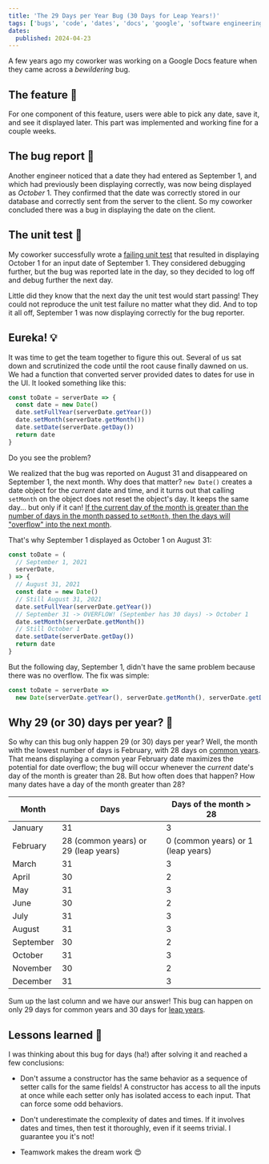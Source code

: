 ```yaml
---
title: 'The 29 Days per Year Bug (30 Days for Leap Years!)'
tags: ['bugs', 'code', 'dates', 'docs', 'google', 'software engineering']
dates:
  published: 2024-04-23
---
```


A few years ago my coworker was working on a Google Docs feature when they came
across a _bewildering_ bug.

## The feature 📅

For one component of this feature, users were able to pick any date, save it,
and see it displayed later. This part was implemented and working fine for a
couple weeks.

## The bug report 🐛

Another engineer noticed that a date they had entered as September 1, and which
had previously been displaying correctly, was now being displayed as
_October_ 1. They confirmed that the date was correctly stored in our database
and correctly sent from the server to the client. So my coworker concluded there
was a bug in displaying the date on the client.

## The unit test 🧪

My coworker successfully wrote a
[failing unit test](https://en.wikipedia.org/wiki/Test-driven_development) that
resulted in displaying October 1 for an input date of September 1. They
considered debugging further, but the bug was reported late in the day, so they
decided to log off and debug further the next day.

Little did they know that the next day the unit test would start passing! They
could not reproduce the unit test failure no matter what they did. And to top it
all off, September 1 was now displaying correctly for the bug reporter.

## Eureka! 💡

It was time to get the team together to figure this out. Several of us sat down
and scrutinized the code until the root cause finally dawned on us. We had a
function that converted server provided dates to dates for use in the UI. It
looked something like this:

```js
const toDate = serverDate => {
  const date = new Date()
  date.setFullYear(serverDate.getYear())
  date.setMonth(serverDate.getMonth())
  date.setDate(serverDate.getDay())
  return date
}
```

Do you see the problem?

We realized that the bug was reported on August 31 and disappeared on September
1, the next month. Why does that matter? `new Date()` creates a date object for
the _current_ date and time, and it turns out that calling `setMonth` on the
object does not reset the object's day. It keeps the same day... but only if it
can!
[If the current day of the month is greater than the number of days in the month passed to `setMonth`, then the days will "overflow" into the next month](https://developer.mozilla.org/en-US/docs/Web/JavaScript/Reference/Global_Objects/Date/setMonth#description).

That's why September 1 displayed as October 1 on August 31:

```js
const toDate = (
  // September 1, 2021
  serverDate,
) => {
  // August 31, 2021
  const date = new Date()
  // Still August 31, 2021
  date.setFullYear(serverDate.getYear())
  // September 31 -> OVERFLOW! (September has 30 days) -> October 1
  date.setMonth(serverDate.getMonth())
  // Still October 1
  date.setDate(serverDate.getDay())
  return date
}
```

But the following day, September 1, didn't have the same problem because there
was no overflow. The fix was simple:

```js
const toDate = serverDate =>
  new Date(serverDate.getYear(), serverDate.getMonth(), serverDate.getDay())
```

## Why 29 (or 30) days per year? 🤔

So why can this bug only happen 29 (or 30) days per year? Well, the month with
the lowest number of days is February, with 28 days on
[common years](https://en.wikipedia.org/wiki/Common_year). That means displaying
a common year February date maximizes the potential for date overflow; the bug
will occur whenever the _current_ date's day of the month is greater than 28.
But how often does that happen? How many dates have a day of the month greater
than 28?

| Month     | Days                                 | Days of the month > 28             |
| --------- | ------------------------------------ | ---------------------------------- |
| January   | 31                                   | 3                                  |
| February  | 28 (common years) or 29 (leap years) | 0 (common years) or 1 (leap years) |
| March     | 31                                   | 3                                  |
| April     | 30                                   | 2                                  |
| May       | 31                                   | 3                                  |
| June      | 30                                   | 2                                  |
| July      | 31                                   | 3                                  |
| August    | 31                                   | 3                                  |
| September | 30                                   | 2                                  |
| October   | 31                                   | 3                                  |
| November  | 30                                   | 2                                  |
| December  | 31                                   | 3                                  |

Sum up the last column and we have our answer! This bug can happen on only 29
days for common years and 30 days for
[leap years](https://en.wikipedia.org/wiki/Leap_year).

## Lessons learned 🏫

I was thinking about this bug for days (ha!) after solving it and reached a few
conclusions:

- Don't assume a constructor has the same behavior as a sequence of setter calls
  for the same fields! A constructor has access to all the inputs at once while
  each setter only has isolated access to each input. That can force some odd
  behaviors.

- Don't underestimate the complexity of dates and times. If it involves dates
  and times, then test it thoroughly, even if it seems trivial. I guarantee you
  it's not!

- Teamwork makes the dream work 😍
